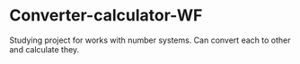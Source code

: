# Converter-calculator-WF

Studying project for works with number systems. Can convert each to other and calculate they.

